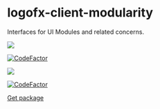 # logofx-client-modularity
Interfaces for UI Modules and related concerns.

<img src=https://ci.appveyor.com/api/projects/status/github/logofx/logofx-client-modularity>

[![CodeFactor](https://www.codefactor.io/repository/github/logofx/logofx-client-modularity/badge)](https://www.codefactor.io/repository/github/logofx/logofx-client-modularity)

<img src=https://img.shields.io/nuget/dt/LogoFX.Client.Modularity>

[![CodeFactor](https://www.codefactor.io/repository/github/logofx/logofx-client-modularity/badge)](https://www.codefactor.io/repository/github/logofx/logofx-client-modularity)

[Get package](https://www.nuget.org/packages/LogoFX.Client.Modularity/)